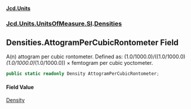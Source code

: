#### [Jcd.Units](index.md 'index')
### [Jcd.Units.UnitsOfMeasure.SI](Jcd.Units.UnitsOfMeasure.SI.md 'Jcd.Units.UnitsOfMeasure.SI').[Densities](Densities.md 'Jcd.Units.UnitsOfMeasure.SI.Densities')

## Densities.AttogramPerCubicRontometer Field

A(n) attogram per cubic rontometer. Defined as: (1.0/1000.0)/((1.0/1000.0)*(1.0/1000.0)*(1.0/1000.0)) × femtogram per cubic yoctometer.

```csharp
public static readonly Density AttogramPerCubicRontometer;
```

#### Field Value
[Density](Density.md 'Jcd.Units.UnitTypes.Density')